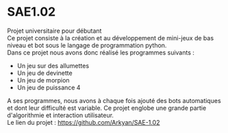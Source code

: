 # SAE1.02
Projet universitaire pour débutant  
Ce projet consiste à la création et au développement de mini-jeux de bas niveau et bot sous le langage de programmation python.  
Dans ce projet nous avons donc réalisé les programmes suivants :
- Un jeu sur des allumettes
- Un jeu de devinette
- Un jeu de morpion
- Un jeu de puissance 4

A ses programmes, nous avons à chaque fois ajouté des bots automatiques et dont leur difficulté est variable.
Ce projet englobe une grande partie d'algorithmie et interaction utilisateur.  
Le lien du projet : https://github.com/Arkyan/SAE-1.02
